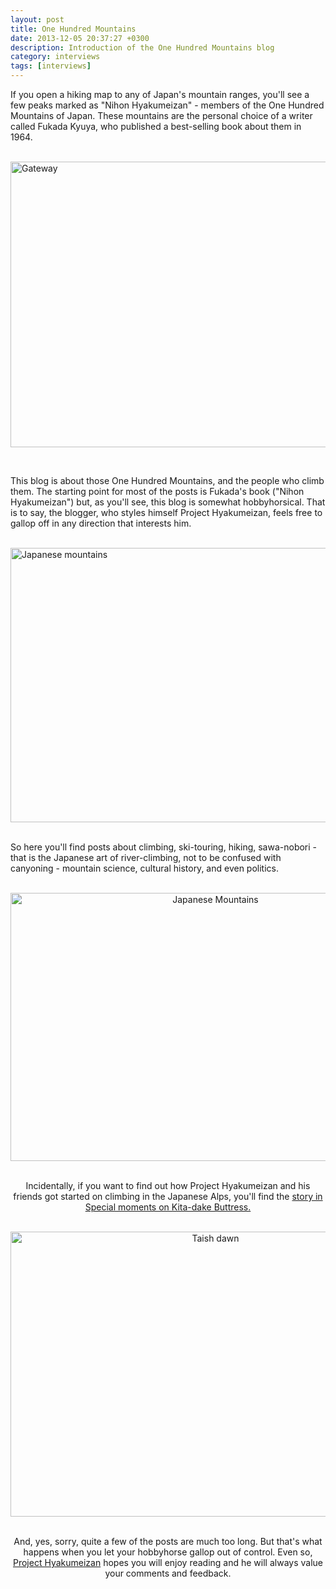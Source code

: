 ```yaml
---
layout: post
title: One Hundred Mountains
date: 2013-12-05 20:37:27 +0300
description: Introduction of the One Hundred Mountains blog
category: interviews
tags: [interviews]
---
```


If you open a hiking map to any of Japan's mountain ranges, you'll see a few peaks marked as "Nihon Hyakumeizan" - members of the One Hundred Mountains of Japan. These mountains are the personal choice of a writer called Fukada Kyuya, who published a best-selling book about them in 1964.<br><br>

<a href="http://www.flickr.com/photos/70148269@N00/305895281"><img src="http://farm1.staticflickr.com/110/305895281_acf1a44af7_z.jpg?zz=1" width="640" height="457" alt="Gateway"></a>
<!--more--><br>

This blog is about those One Hundred Mountains, and the people who climb them. The starting point for most of the posts is Fukada's book ("Nihon Hyakumeizan") but, as you'll see, this blog is somewhat hobbyhorsical. That is to say, the blogger, who styles himself Project Hyakumeizan, feels free to gallop off in any direction that interests him.<br><br>

<a href="http://www.flickr.com/photos/70148269@N00/2366150911" title="Japanese Mountains"><img src="http://farm4.staticflickr.com/3227/2366150911_f5af359495_z.jpg" width="640" height="439" alt="Japanese mountains"></a><br><br>

So here you'll find posts about climbing, ski-touring, hiking, sawa-nobori - that is the Japanese art of river-climbing, not to be confused with canyoning - mountain science, cultural history, and even politics.<br><br>

<center><a href="http://www.flickr.com/photos/70148269@N00/5395627047" title="Japanese Mountains"><img src="http://farm5.staticflickr.com/4146/5395627047_c9b908f20a_z.jpg" width="640" height="429" alt="Japanese Mountains"></a><br><br>

Incidentally, if you want to find out how Project Hyakumeizan and his friends got started on climbing in the Japanese Alps, you'll find the <a href="http://onehundredmountains.blogspot.ch/2009/06/beating-about-buttress.html" target="_blank">story in Special moments on Kita-dake Buttress.<br><br>

<center><a href="http://www.flickr.com/photos/70148269@N00/3705378982"><img src="http://farm4.staticflickr.com/3524/3705378982_1cb91888af_z.jpg" width="640" height="456" alt="Taish dawn"></a><br><br>

And, yes, sorry, quite a few of the posts are much too long. But that's what happens when you let your hobbyhorse gallop out of control. Even so, <a href="http://onehundredmountains.blogspot.fi" target="_blank">Project Hyakumeizan</a> hopes you will enjoy reading and he will always value your comments and feedback.
